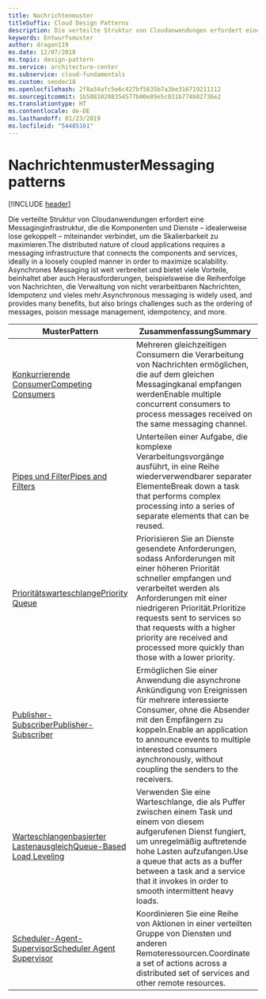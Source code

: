 ```yaml
---
title: Nachrichtenmuster
titleSuffix: Cloud Design Patterns
description: Die verteilte Struktur von Cloudanwendungen erfordert eine Messaginginfrastruktur, die die Komponenten und Dienste – idealerweise lose gekoppelt – miteinander verbindet, um die Skalierbarkeit zu maximieren. Asynchrones Messaging ist weit verbreitet und bietet viele Vorteile, beinhaltet aber auch Herausforderungen, beispielsweise die Reihenfolge von Nachrichten, die Verwaltung von nicht verarbeitbaren Nachrichten, Idempotenz und vieles mehr.
keywords: Entwurfsmuster
author: dragon119
ms.date: 12/07/2018
ms.topic: design-pattern
ms.service: architecture-center
ms.subservice: cloud-fundamentals
ms.custom: seodec18
ms.openlocfilehash: 2f8a34afc5e6c427bf5635b7a3be316719211112
ms.sourcegitcommit: 1b50810208354577b00e89e5c031b774b02736e2
ms.translationtype: HT
ms.contentlocale: de-DE
ms.lasthandoff: 01/23/2019
ms.locfileid: "54485161"
---
```

# <a name="messaging-patterns"></a><span data-ttu-id="8143c-105">Nachrichtenmuster</span><span class="sxs-lookup"><span data-stu-id="8143c-105">Messaging patterns</span></span>

[!INCLUDE [header](../../_includes/header.md)]

<span data-ttu-id="8143c-106">Die verteilte Struktur von Cloudanwendungen erfordert eine Messaginginfrastruktur, die die Komponenten und Dienste – idealerweise lose gekoppelt – miteinander verbindet, um die Skalierbarkeit zu maximieren.</span><span class="sxs-lookup"><span data-stu-id="8143c-106">The distributed nature of cloud applications requires a messaging infrastructure that connects the components and services, ideally in a loosely coupled manner in order to maximize scalability.</span></span> <span data-ttu-id="8143c-107">Asynchrones Messaging ist weit verbreitet und bietet viele Vorteile, beinhaltet aber auch Herausforderungen, beispielsweise die Reihenfolge von Nachrichten, die Verwaltung von nicht verarbeitbaren Nachrichten, Idempotenz und vieles mehr.</span><span class="sxs-lookup"><span data-stu-id="8143c-107">Asynchronous messaging is widely used, and provides many benefits, but also brings challenges such as the ordering of messages, poison message management, idempotency, and more.</span></span>

| <span data-ttu-id="8143c-108">Muster</span><span class="sxs-lookup"><span data-stu-id="8143c-108">Pattern</span></span> | <span data-ttu-id="8143c-109">Zusammenfassung</span><span class="sxs-lookup"><span data-stu-id="8143c-109">Summary</span></span> |
| ------- | ------- |
| [<span data-ttu-id="8143c-110">Konkurrierende Consumer</span><span class="sxs-lookup"><span data-stu-id="8143c-110">Competing Consumers</span></span>](../competing-consumers.md) | <span data-ttu-id="8143c-111">Mehreren gleichzeitigen Consumern die Verarbeitung von Nachrichten ermöglichen, die auf dem gleichen Messagingkanal empfangen werden</span><span class="sxs-lookup"><span data-stu-id="8143c-111">Enable multiple concurrent consumers to process messages received on the same messaging channel.</span></span> |
| [<span data-ttu-id="8143c-112">Pipes und Filter</span><span class="sxs-lookup"><span data-stu-id="8143c-112">Pipes and Filters</span></span>](../pipes-and-filters.md) | <span data-ttu-id="8143c-113">Unterteilen einer Aufgabe, die komplexe Verarbeitungsvorgänge ausführt, in eine Reihe wiederverwendbarer separater Elemente</span><span class="sxs-lookup"><span data-stu-id="8143c-113">Break down a task that performs complex processing into a series of separate elements that can be reused.</span></span> |
| [<span data-ttu-id="8143c-114">Prioritätswarteschlange</span><span class="sxs-lookup"><span data-stu-id="8143c-114">Priority Queue</span></span>](../priority-queue.md) | <span data-ttu-id="8143c-115">Priorisieren Sie an Dienste gesendete Anforderungen, sodass Anforderungen mit einer höheren Priorität schneller empfangen und verarbeitet werden als Anforderungen mit einer niedrigeren Priorität.</span><span class="sxs-lookup"><span data-stu-id="8143c-115">Prioritize requests sent to services so that requests with a higher priority are received and processed more quickly than those with a lower priority.</span></span> |
| [<span data-ttu-id="8143c-116">Publisher-Subscriber</span><span class="sxs-lookup"><span data-stu-id="8143c-116">Publisher-Subscriber</span></span>](../publisher-subscriber.md) | <span data-ttu-id="8143c-117">Ermöglichen Sie einer Anwendung die asynchrone Ankündigung von Ereignissen für mehrere interessierte Consumer, ohne die Absender mit den Empfängern zu koppeln.</span><span class="sxs-lookup"><span data-stu-id="8143c-117">Enable an application to announce events to multiple interested consumers aynchronously, without coupling the senders to the receivers.</span></span> |
| [<span data-ttu-id="8143c-118">Warteschlangenbasierter Lastenausgleich</span><span class="sxs-lookup"><span data-stu-id="8143c-118">Queue-Based Load Leveling</span></span>](../queue-based-load-leveling.md) | <span data-ttu-id="8143c-119">Verwenden Sie eine Warteschlange, die als Puffer zwischen einem Task und einem von diesem aufgerufenen Dienst fungiert, um unregelmäßig auftretende hohe Lasten aufzufangen.</span><span class="sxs-lookup"><span data-stu-id="8143c-119">Use a queue that acts as a buffer between a task and a service that it invokes in order to smooth intermittent heavy loads.</span></span> |
| [<span data-ttu-id="8143c-120">Scheduler-Agent-Supervisor</span><span class="sxs-lookup"><span data-stu-id="8143c-120">Scheduler Agent Supervisor</span></span>](../scheduler-agent-supervisor.md) | <span data-ttu-id="8143c-121">Koordinieren Sie eine Reihe von Aktionen in einer verteilten Gruppe von Diensten und anderen Remoteressourcen.</span><span class="sxs-lookup"><span data-stu-id="8143c-121">Coordinate a set of actions across a distributed set of services and other remote resources.</span></span> |
